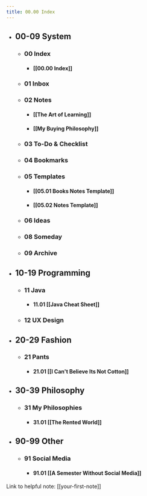 ```yaml
---
title: 00.00 Index
---
```


- ## 00-09 System
	- ### 00 Index
		- #### [[00.00 Index]]
	- ### 01 Inbox
	- ### 02 Notes
		- #### [[The Art of Learning]]
		- #### [[My Buying Philosophy]]
	- ### 03 To-Do & Checklist
	- ### 04 Bookmarks
	- ### 05 Templates
		- #### [[05.01 Books Notes Template]]
		- #### [[05.02 Notes Template]]
	- ### 06 Ideas
	- ### 08 Someday
	- ### 09 Archive
- ## 10-19 Programming
	- ### 11 Java
		- #### 11.01 [[Java Cheat Sheet]]
	- ### 12 UX Design
- ## 20-29 Fashion
	- ### 21 Pants
		- #### 21.01 [[I Can't Believe Its Not Cotton]]
- ## 30-39 Philosophy
	- ### 31 My Philosophies
		- #### 31.01 [[The Rented World]] 
- ## 90-99 Other
	- ### 91 Social Media
		- #### 91.01 [[A Semester Without Social Media]]


Link to helpful note:
[[your-first-note]]
